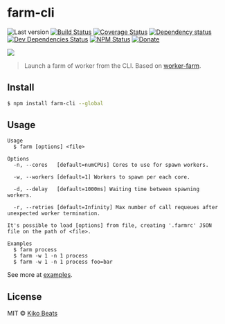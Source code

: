 # farm-cli

![Last version](https://img.shields.io/github/tag/Kikobeats/farm-cli.svg?style=flat-square)
[![Build Status](https://img.shields.io/travis/Kikobeats/farm-cli/master.svg?style=flat-square)](https://travis-ci.org/Kikobeats/farm-cli)
[![Coverage Status](https://img.shields.io/coveralls/Kikobeats/farm-cli.svg?style=flat-square)](https://coveralls.io/github/Kikobeats/farm-cli)
[![Dependency status](https://img.shields.io/david/Kikobeats/farm-cli.svg?style=flat-square)](https://david-dm.org/Kikobeats/farm-cli)
[![Dev Dependencies Status](https://img.shields.io/david/dev/Kikobeats/farm-cli.svg?style=flat-square)](https://david-dm.org/Kikobeats/farm-cli#info=devDependencies)
[![NPM Status](https://img.shields.io/npm/dm/farm-cli.svg?style=flat-square)](https://www.npmjs.org/package/farm-cli)
[![Donate](https://img.shields.io/badge/donate-paypal-blue.svg?style=flat-square)](https://paypal.me/Kikobeats)

![](https://i.imgur.com/BKQqOy4.png)

> Launch a farm of worker from the CLI. Based on [worker-farm](https://github.com/rvagg/node-worker-farm).

## Install

```bash
$ npm install farm-cli --global
```

## Usage

```
Usage
  $ farm [options] <file>

Options
  -n, --cores   [default=numCPUs] Cores to use for spawn workers.

  -w, --workers [default=1] Workers to spawn per each core.

  -d, --delay   [default=1000ms] Waiting time between spawning workers.

  -r, --retries [default=Infinity] Max number of call requeues after unexpected worker termination.

It's possible to load [options] from file, creating '.farmrc' JSON file on the path of <file>.

Examples
  $ farm process
  $ farm -w 1 -n 1 process
  $ farm -w 1 -n 1 process foo=bar
```

See more at [examples](/examples).

## License

MIT © [Kiko Beats](http://kikobeats.com)
